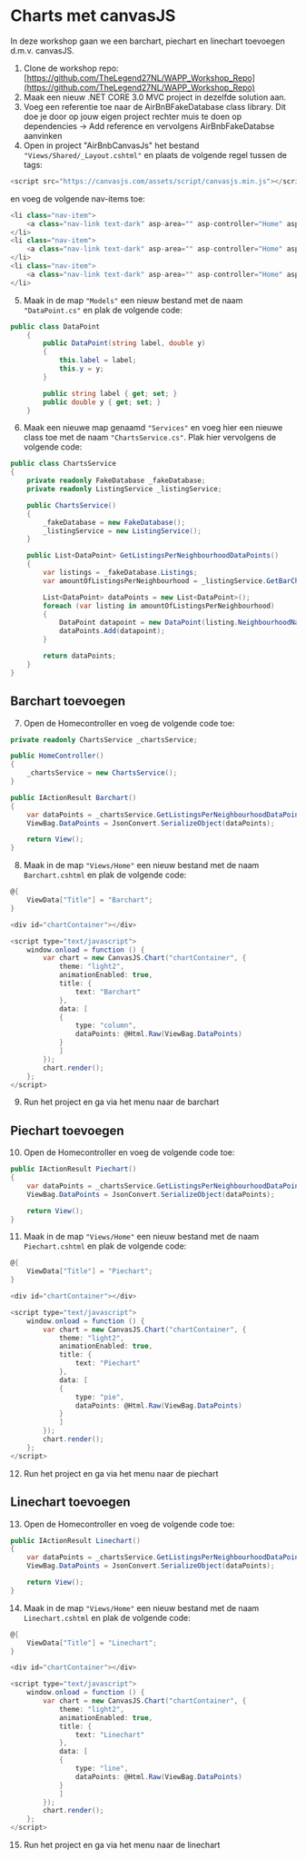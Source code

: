 ﻿

# Charts met canvasJS
In deze workshop gaan we een barchart, piechart en linechart toevoegen d.m.v. canvasJS.

1. Clone de workshop repo: [https://github.com/TheLegend27NL/WAPP_Workshop_Repo](https://github.com/TheLegend27NL/WAPP_Workshop_Repo)
2. Maak een nieuw .NET CORE 3.0 MVC project in dezelfde solution aan.
3. Voeg een referentie toe naar de AirBnBFakeDatabase class library. Dit doe je door op jouw eigen project rechter muis te doen op dependencies -> Add reference en vervolgens AirBnbFakeDatabse aanvinken
4. Open in project "AirBnbCanvasJs" het bestand `"Views/Shared/_Layout.cshtml"` en plaats de volgende regel tussen de <head></head> tags:
```c#
<script src="https://canvasjs.com/assets/script/canvasjs.min.js"></script>
```
en voeg de volgende nav-items toe:
```c#
<li class="nav-item">
	<a class="nav-link text-dark" asp-area="" asp-controller="Home" asp-action="BarChart">BarChart</a>
</li>
<li class="nav-item">
	<a class="nav-link text-dark" asp-area="" asp-controller="Home" asp-action="PieChart">PieChart</a>
</li>
<li class="nav-item">
	<a class="nav-link text-dark" asp-area="" asp-controller="Home" asp-action="LineChart">LineChart</a>
</li>
```
5. Maak in de map `"Models"` een nieuw bestand met de naam `"DataPoint.cs"` en plak de volgende code:
```c#
public class DataPoint
    {
        public DataPoint(string label, double y)
        {
            this.label = label;
            this.y = y;
        }

        public string label { get; set; }
        public double y { get; set; }
    }
```
6. Maak een nieuwe map genaamd `"Services"` en voeg hier een nieuwe class toe met de naam `"ChartsService.cs"`. Plak hier vervolgens de volgende code:
```c#
public class ChartsService
{
    private readonly FakeDatabase _fakeDatabase;
    private readonly ListingService _listingService;

    public ChartsService()
    {
        _fakeDatabase = new FakeDatabase();
        _listingService = new ListingService();
    }

    public List<DataPoint> GetListingsPerNeighbourhoodDataPoints()
    {
        var listings = _fakeDatabase.Listings;
        var amountOfListingsPerNeighbourhood = _listingService.GetBarChartData(listings);

        List<DataPoint> dataPoints = new List<DataPoint>();
        foreach (var listing in amountOfListingsPerNeighbourhood)
        {
            DataPoint datapoint = new DataPoint(listing.NeighbourhoodName, listing.AmountOfListings);
            dataPoints.Add(datapoint);
        }

        return dataPoints;
    }
}
```

## Barchart toevoegen
7. Open de Homecontroller en voeg de volgende code toe:
```c#
private readonly ChartsService _chartsService;

public HomeController()
{
    _chartsService = new ChartsService();
}
```

```c#
public IActionResult Barchart()
{
    var dataPoints = _chartsService.GetListingsPerNeighbourhoodDataPoints();
    ViewBag.DataPoints = JsonConvert.SerializeObject(dataPoints);

    return View();
}
```
8. Maak in de map `"Views/Home"` een nieuw bestand met de naam `Barchart.cshtml` en plak de volgende code:
```c#
@{
    ViewData["Title"] = "Barchart";
}

<div id="chartContainer"></div>

<script type="text/javascript">
    window.onload = function () {
		var chart = new CanvasJS.Chart("chartContainer", {
			theme: "light2",
			animationEnabled: true,
			title: {
				text: "Barchart"
			},
			data: [
			{
				type: "column",
				dataPoints: @Html.Raw(ViewBag.DataPoints)
			}
			]
		});
        chart.render();
    };
</script>
```
9.  Run het project en ga via het menu naar de barchart

## Piechart toevoegen
10. Open de Homecontroller en voeg de volgende code toe:
```c#
public IActionResult Piechart()
{
	var dataPoints = _chartsService.GetListingsPerNeighbourhoodDataPoints();
	ViewBag.DataPoints = JsonConvert.SerializeObject(dataPoints);

	return View();
}
```
11. Maak in de map `"Views/Home"` een nieuw bestand met de naam `Piechart.cshtml` en plak de volgende code:
```c#
@{
    ViewData["Title"] = "Piechart";
}

<div id="chartContainer"></div>

<script type="text/javascript">
    window.onload = function () {
		var chart = new CanvasJS.Chart("chartContainer", {
			theme: "light2",
			animationEnabled: true,
			title: {
				text: "Piechart"
			},
			data: [
			{
				type: "pie",
				dataPoints: @Html.Raw(ViewBag.DataPoints)
			}
			]
		});
        chart.render();
    };
</script>
```
12.  Run het project en ga via het menu naar de piechart

## Linechart toevoegen
13. Open de Homecontroller en voeg de volgende code toe:
```c#
public IActionResult Linechart()
{
	var dataPoints = _chartsService.GetListingsPerNeighbourhoodDataPoints();
	ViewBag.DataPoints = JsonConvert.SerializeObject(dataPoints);

	return View();
}
```
14. Maak in de map `"Views/Home"` een nieuw bestand met de naam `Linechart.cshtml` en plak de volgende code:
```c#
@{
    ViewData["Title"] = "Linechart";
}

<div id="chartContainer"></div>

<script type="text/javascript">
    window.onload = function () {
		var chart = new CanvasJS.Chart("chartContainer", {
			theme: "light2",
			animationEnabled: true,
			title: {
				text: "Linechart"
			},
			data: [
			{
				type: "line",
				dataPoints: @Html.Raw(ViewBag.DataPoints)
			}
			]
		});
        chart.render();
    };
</script>
```
15.  Run het project en ga via het menu naar de linechart
